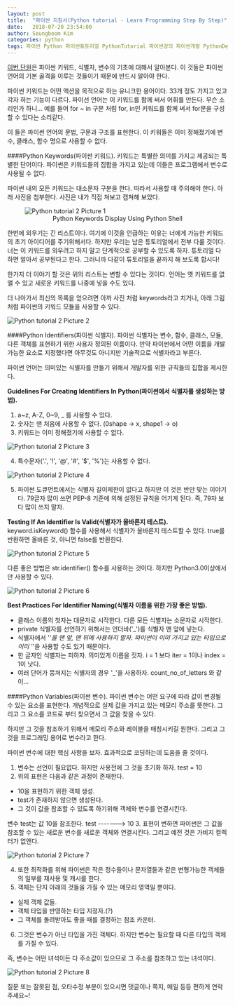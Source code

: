 ```yaml
---
layout: post
title:  "파이썬 지침서(Python tutorial - Learn Programming Step By Step)"
date:   2018-07-20 23:54:00
author: Seungbeom Kim
categories: python
tags: 파이썬 Python 파이썬튜토리얼 PythonTutorial 파이썬강의 파이썬개발 PythonDevelopment 파이썬키워드식별자변수 PythonKeywordsIdentifiersVariables
---
```


[이번 단원](http://www.techbeamers.com/python-keywords-identifiers-variables/)은 파이썬 키워드, 식별자, 변수의 기초에 대해서 알아본다. 이 것들은 파이썬 언어의 기본 골격을 이루는 것들이기 때문에 반드시 알아야 한다.

파이썬 키워드는 어떤 액션을 목적으로 하는 유니크한 용어이다. 33개 정도 가지고 있고 각자 하는 기능이 다르다. 파이선 언어는 이 키워드를 함께 써서 어휘를 만든다.
무슨 소리인가 하니... 예를 들어 for ~ in 구문 처럼 for, in인 키워드를 함께 써서 for문을 구성할 수 있다는 소리같다.

이 들은 파이썬 언어의 문법, 구문과 구조를 표현한다. 이 키워들은 이미 정해졌기에 변수, 클래스, 함수 명으로 사용할 수 없다.

####Python Keywords(파이썬 키워드).
키워드는 특별한 의미를 가지고 제공되는 특별한 단어이다. 파이썬은 키워드들의 집합을 가지고 있는데 이들은 프로그램에서 변수로 사용될 수 없다.

파이썬 내의 모든 키워드는 대소문자 구분을 한다. 따라서 사용할 때 주의해야 한다. 아래 사진을 첨부한다. 사진은 내가 직접 쳐보고 캡쳐해 보았다.

<figure>
<img src="{{ site.baseurl }}/assets/develop_diary/python_tutorial_2_1.png" title="Python tutorial 2 Picture 1" class="post-image">
<figcaption style="text-align: center;">Python Keywords Display Using Python Shell</figcaption>
</figure>

한번에 외우기는 긴 리스트이다. 여기에 이것을 언급하는 이유는 너에게 가능한 키워드의 초기 아이디어를 주기위해서다. 하지만 우리는 남은 튜토리얼에서 전부 다룰 것이다. 너는 이 키워드를 외우려고 하지 말고 단계적으로 공부할 수 있도록 하자.
튜토리얼 다 하면 알아서 공부된다고 한다. 그러니까 다같이 튜토리얼을 끝까지 해 보도록 합시다!

한가지 더 이야기 할 것은 위의 리스트는 변할 수 있다는 것이다. 언어는 옛 키워드를 없앨 수 있고 새로운 키워드를 나중에 넣을 수도 있다.

더 나아가서 최신의 목록을 얻으려면 아까 사진 처럼 keywords라고 치거나, 아래 그림처럼 파이썬의 키워드 모듈을 사용할 수 있다.

<img src="{{ site.baseurl }}/assets/develop_diary/python_tutorial_2_2.png" title="Python tutorial 2 Picture 2" class="post-image">

####Python Identifiers(파이썬 식별자).
파이썬 식별자는 변수, 함수, 클래스, 모듈, 다른 객체를 표현하기 위한 사용자 정의된 이름이다. 만약 파이썬에서 어떤 이름을 개발가능한 요소로 지정했다면 아무것도 아니지만 기술적으로 식별자라고 부른다.

파이썬 언어는 의미있는 식별자를 만들기 위해서 개발자를 위한 규칙들의 집합을 제시한다.

__Guidelines For Creating Identifiers In Python(파이썬에서 식별자를 생성하는 방법).__
1. a~z, A-Z, 0~9, _ 를 사용할 수 있다.
2. 숫자는 맨 처음에 사용할 수 없다. (0shape -> x, shape1 -> o)
3. 키워드는 이미 정해졌기에 사용할 수 없다.

<img src="{{ site.baseurl }}/assets/develop_diary/python_tutorial_2_3.png" title="Python tutorial 2 Picture 3" class="post-image">

4. 특수문자('.', '!', '@', '#', '$', '%')는 사용할 수 없다.

<img src="{{ site.baseurl }}/assets/develop_diary/python_tutorial_2_4.png" title="Python tutorial 2 Picture 4" class="post-image">

5. 파이썬 도큐먼트에서는 식별자 길이제한이 없다고 하지만 이 것은 반만 맞는 이야기다.
79글자 많이 쓰면 PEP-8 기준에 의해 설정된 규칙을 어기게 된다.
즉, 79자 보다 많이 쓰지 말자.

__Testing If An Identifier Is Valid(식별자가 올바른지 테스트).__
keyword.isKeyword() 함수를 사용해서 식별자가 올바른지 테스트할 수 있다. true를 반환하면 올바른 것, 아니면 false를 반환한다.

<img src="{{ site.baseurl }}/assets/develop_diary/python_tutorial_2_5.png" title="Python tutorial 2 Picture 5" class="post-image">

다른 좋은 방법은 str.identifier() 함수를 사용하는 것이다. 하지만 Python3.0이상에서만 사용할 수 있다.

<img src="{{ site.baseurl }}/assets/develop_diary/python_tutorial_2_6.png" title="Python tutorial 2 Picture 6" class="post-image">

__Best Practices For Identifier Naming(식별자 이름을 위한 가장 좋은 방법).__
- 클래스 이름의 첫자는 대문자로 시작한다. 다른 모든 식별자는 소문자로 시작한다.
- private 식별자를 선언하기 위해서는 언더바('_')를 식별자 맨 앞에 넣는다.
- 식별자에서 '_'을 맨 앞, 맨 뒤에 사용하지 말자. 파이썬이 이미 가지고 있는 타입으로 이미 '_'을 사용할 수도 있기 때문이다.
- 한 글자인 식별자는 피하자. 의미있게 이름을 짓자.
i = 1 보다 iter = 1이나 index = 1이 낫다.
- 여러 단어가 뭉쳐지는 식별자의 경우 '_'을 사용하자.
count_no_of_letters 와 같이...

####Python Variables(파이썬 변수).
파이썬 변수는 어떤 요구에 따라 값이 변경될 수 있는 요소를 표현한다. 개념적으로 실제 값을 가지고 있는 메모리 주소를 뜻한다. 그리고 그 요소를 코드로 부터 찾으면서 그 값을 찾을 수 있다.

하지만 그 것을 참조하기 위해서 메모리 주소와 레이블을 매칭시키길 원한다. 그리고 그 것을 프로그래밍 용어로 변수라고 한다.

파이썬 변수에 대한 핵심 사항을 보자. 효과적으로 코딩하는데 도움을 줄 것이다.

1. 변수는 선언이 필요없다. 하지만 사용전에 그 것을 초기화 하자.
test = 10
2. 위의 표현은 다음과 같은 과정이 존재한다.
- 10을 표현하기 위한 객체 생성.
- test가 존재하지 않으면 생성된다.
- 그 것이 값을 참조할 수 있도록 하기위해 객체와 변수를 연결시킨다.

변수 test는 값 10을 참조한다.
test -------> 10
 3. 표현이 변하면 파이썬은 그 값을 참조할 수 있는 새로운 변수를 새로운 객체와 연결시킨다.
그리고 예전 것은 가비지 컬렉터가 없앤다.

<img src="{{ site.baseurl }}/assets/develop_diary/python_tutorial_2_7.png" title="Python tutorial 2 Picture 7" class="post-image">

4. 또한 최적화를 위해 파이썬은 작은 정수들이나 문자열들과 같은 변형가능한 객체들의 일부를 재사용 및 캐시를 한다.
5. 객체는 단지 아래의 것들을 가질 수 있는 메모리 영역일 뿐이다.
- 실제 객체 값들.
- 객체 타입을 반영하는 타입 지정자.(?)
- 그 객체를 돌려받아도 좋을 때를 결정하는 참조 카운터.
6. 그것은 변수가 아닌 타입을 가진 객체다. 하지만 변수는 필요할 때 다른 타입의 객체를 가질 수 있다.

즉, 변수는 어떤 녀석이든 다 주소값이 있으므로 그 주소를 참조하고 있는 녀석이다.

<img src="{{ site.baseurl }}/assets/develop_diary/python_tutorial_2_8.png" title="Python tutorial 2 Picture 8" class="post-image">

질문 또는 잘못된 점, 오타수정 부분이 있으시면 댓글이나 쪽지, 메일 등등 편하게 연락주세요~!
